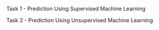 Task 1 - Prediction Using Supervised Machine Learning

Task 2 - Prediction Using Unsupervised Machine Learning
